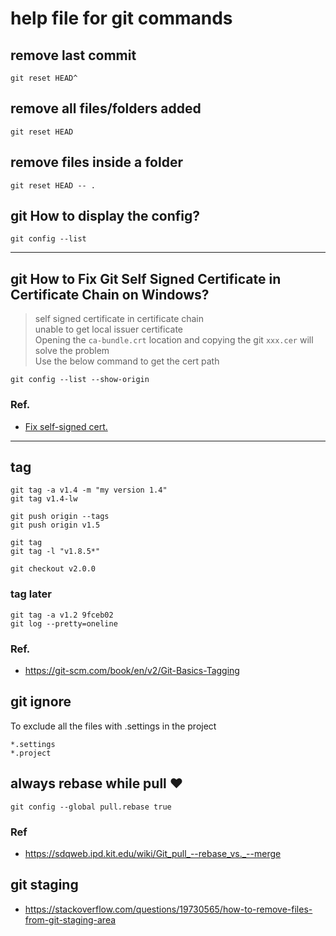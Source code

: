 # help file for git commands
## remove last commit 
```
git reset HEAD^
```
## remove all files/folders added
``
git reset HEAD
``

## remove files inside a folder
``
git reset HEAD -- .
``

## git How to display the config?
```shell
git config --list
```
***
## git How to Fix Git Self Signed Certificate in Certificate Chain on Windows?
> self signed certificate in certificate chain \
> unable to get local issuer certificate \
> Opening the `ca-bundle.crt` location and copying the git `xxx.cer` will solve the problem \
> Use the below command to get the cert path 

```shell
git config --list --show-origin
```
### Ref.
* [Fix self-signed cert.](https://mattferderer.com/fix-git-self-signed-certificate-in-certificate-chain-on-windows#:~:text=A%20popular%20workaround%20is%20to,that%20creates%20large%20security%20risks.&text=The%20solution%20is%20to%20add%20the%20certificates%20to%20Git's%20trusted%20certificates.)
***
## tag
```
git tag -a v1.4 -m "my version 1.4"
git tag v1.4-lw

git push origin --tags
git push origin v1.5

git tag
git tag -l "v1.8.5*"

git checkout v2.0.0
```

### tag later
```
git tag -a v1.2 9fceb02
git log --pretty=oneline
```
### Ref.
* https://git-scm.com/book/en/v2/Git-Basics-Tagging
## git ignore
To exclude all the files with .settings in the project
```git
*.settings
*.project
```
## always rebase while pull ❤️
```
git config --global pull.rebase true
```
### Ref 
* https://sdqweb.ipd.kit.edu/wiki/Git_pull_--rebase_vs._--merge

## git staging
* https://stackoverflow.com/questions/19730565/how-to-remove-files-from-git-staging-area
